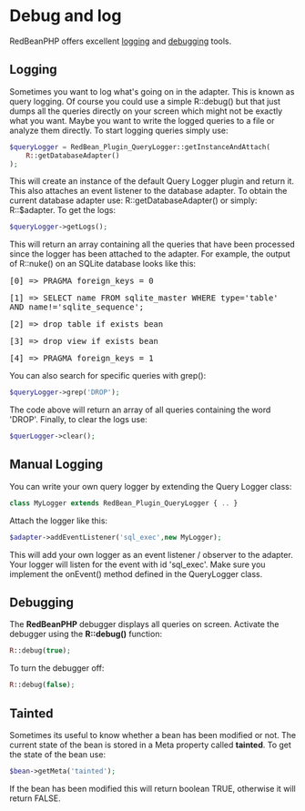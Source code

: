 # Debug and log

RedBeanPHP offers excellent
[logging](#logging "Logs drifing on a sea of beans.")
and
[debugging](#debugging "Bugging the beans!") tools.

## Logging

Sometimes you want to log what's going on in the adapter. This is known as query logging.
Of course you could use a simple R::debug() but that just dumps all the queries directly
on your screen which might not be exactly what you want. Maybe you want to write the logged queries
to a file or analyze them directly. To start logging queries simply use:

```php
$queryLogger = RedBean_Plugin_QueryLogger::getInstanceAndAttach(
	R::getDatabaseAdapter()
);
```

This will create an instance of the default Query Logger plugin and return it.
This also attaches an event listener to the database adapter. To obtain the current database
adapter use: R::getDatabaseAdapter() or simply: R::$adapter. To get the logs:

```php
$queryLogger->getLogs();
```

This will return an array containing all the queries that have been processed since the
logger has been attached to the adapter. For example, the output of R::nuke() on an SQLite
database looks like this:

<kbd>
[0] =&gt; PRAGMA foreign_keys = 0

[1] =&gt; SELECT name FROM sqlite_master
		WHERE type='table' AND name!='sqlite_sequence';

[2] =&gt; drop table if exists bean

[3] =&gt; drop view if exists bean

[4] =&gt; PRAGMA foreign_keys = 1

</kbd>

You can also search for specific queries with grep():

```php
$queryLogger->grep('DROP');
```

The code above will return an array of all queries containing the word 'DROP'. Finally,
to clear the logs use:

```php
$querLogger->clear();
```

## Manual Logging

You can write your own query logger by extending the Query Logger class:

```php
class MyLogger extends RedBean_Plugin_QueryLogger { .. }
```

Attach the logger like this:

```php
$adapter->addEventListener('sql_exec',new MyLogger);
```

This will add your own logger as an event listener / observer to the adapter.
Your logger will listen for the event with id 'sql_exec'. Make sure you implement the
onEvent() method defined in the QueryLogger class.

## Debugging

The **RedBeanPHP** debugger displays all queries on screen. Activate the
debugger using the **R::debug()** function:

```php
R::debug(true);
```

To turn the debugger off:

```php
R::debug(false);
```

## Tainted

Sometimes its useful to know whether a bean has been modified or not. The current state of the bean is stored in a Meta property called **tainted**. To get the state of the bean use:

```php
$bean->getMeta('tainted');
```

If the bean has been modified this will return boolean TRUE, otherwise it will return FALSE.
